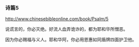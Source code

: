 ### 诗篇5
http://www.chinesebibleonline.com/book/Psalm/5

说谎言的，你必灭绝。好流人血弄诡诈的，都为耶和华所憎恶。

因为你必赐福与义人。耶和华阿，你必用恩惠如同盾牌四面护卫他。
